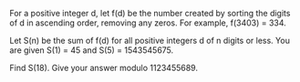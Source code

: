 For a positive integer d, let f(d) be the number created by sorting the digits of d in ascending order, removing any zeros. For example, f(3403) = 334.

Let S(n) be the sum of f(d) for all positive integers d of n digits or less. You are given S(1) = 45 and S(5) = 1543545675.

Find S(18). Give your answer modulo 1123455689.
